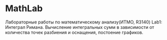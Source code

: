 # MathLab
Лабораторные работы по математическому анализу(ИТМО, R3140)
Lab1: Интеграл Римана. Вычисление интегральных сумм в зависимости от количества точек разбиения и оснащения, постоение графиков.
